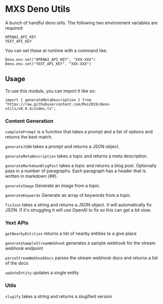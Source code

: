# MXS Deno Utils

A bunch of handful deno utils. The following two environment variables are required:

```
OPENAI_API_KEY
YEXT_API_KEY
```

You can set these at runtime with a command like:

```
Deno.env.set("OPENAI_API_KEY", "XXX-XXX")
Deno.env.set("YEXT_API_KEY", "XXX-XXX")
```

## Usage

To use this module, you can import it like so:

```
import { generateMetaDescription } from "https://raw.githubusercontent.com/Mxs2019/deno-utils/v0.0.4/index.ts";
```

### Content Generation

`completePrompt` is a function that takes a prompt and a list of options and returns the best match.

`generateJSON` takes a prompt and returns a JSON object.

`generateMetaDescription` takes a topic and returns a meta description.

`generateMarkdownBlogPost` takes a topic and returns a blog post. Optionally pass in a number of paragraphs. Each paragraph has a header that is written in markdown (##).

`generateImage` Generate an image from a topic.

`generateKeywords` Generate an array of keywords from a topic.

`fixJson` takes a string and returns a JSON object. It will automatically fix JSON. If it's struggling it will use OpenAI to fix so this can get a bit slow.

### Yext APIs

`getNearbyEntities` returns a list of nearby entities to a give place

`generateSampleStreamWebhook` generates a sample webhook for the stream webhook endpoint

`parseStreamWebhookDocs` parses the stream webhook docs and returns a list of the docs

`updateEntity` updates a single entity

### Utils

`slugify` takes a string and returns a slugified version
